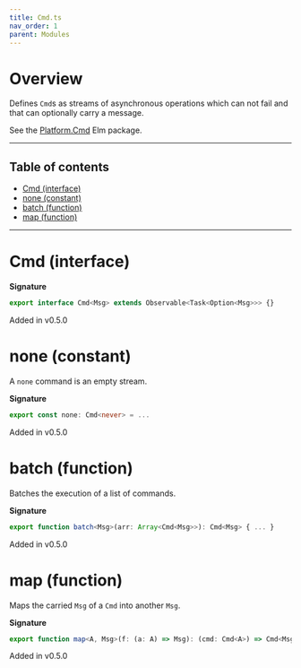 ```yaml
---
title: Cmd.ts
nav_order: 1
parent: Modules
---
```


# Overview

Defines `Cmd`s as streams of asynchronous operations which can not fail and that can optionally carry a message.

See the [Platform.Cmd](https://package.elm-lang.org/packages/elm/core/latest/Platform-Cmd) Elm package.

---

<h2 class="text-delta">Table of contents</h2>

- [Cmd (interface)](#cmd-interface)
- [none (constant)](#none-constant)
- [batch (function)](#batch-function)
- [map (function)](#map-function)

---

# Cmd (interface)

**Signature**

```ts
export interface Cmd<Msg> extends Observable<Task<Option<Msg>>> {}
```

Added in v0.5.0

# none (constant)

A `none` command is an empty stream.

**Signature**

```ts
export const none: Cmd<never> = ...
```

Added in v0.5.0

# batch (function)

Batches the execution of a list of commands.

**Signature**

```ts
export function batch<Msg>(arr: Array<Cmd<Msg>>): Cmd<Msg> { ... }
```

Added in v0.5.0

# map (function)

Maps the carried `Msg` of a `Cmd` into another `Msg`.

**Signature**

```ts
export function map<A, Msg>(f: (a: A) => Msg): (cmd: Cmd<A>) => Cmd<Msg> { ... }
```

Added in v0.5.0

